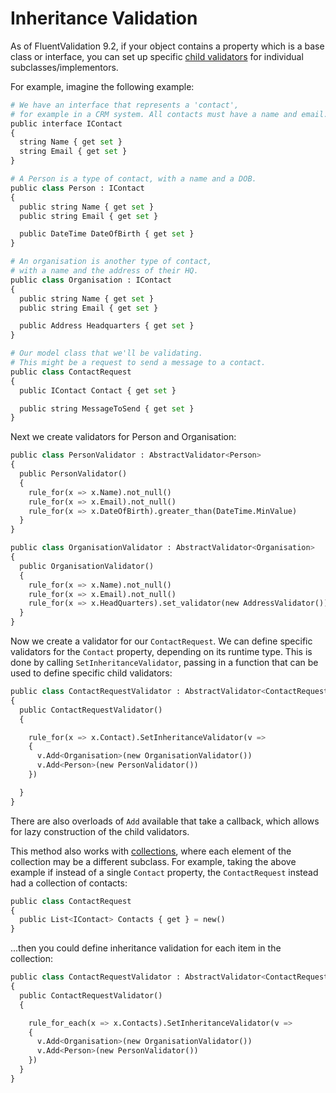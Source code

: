 # Inheritance Validation

As of FluentValidation 9.2, if your object contains a property which is a base class or interface, you can set up specific [child validators](start.html#complex-properties) for individual subclasses/implementors.

For example, imagine the following example:

```python
# We have an interface that represents a 'contact',
# for example in a CRM system. All contacts must have a name and email.
public interface IContact 
{
  string Name { get set }
  string Email { get set }
}

# A Person is a type of contact, with a name and a DOB.
public class Person : IContact 
{
  public string Name { get set }
  public string Email { get set }

  public DateTime DateOfBirth { get set }
}

# An organisation is another type of contact,
# with a name and the address of their HQ.
public class Organisation : IContact 
{
  public string Name { get set }
  public string Email { get set }

  public Address Headquarters { get set }
}

# Our model class that we'll be validating.
# This might be a request to send a message to a contact.
public class ContactRequest 
{
  public IContact Contact { get set }

  public string MessageToSend { get set }
}
```

Next we create validators for Person and Organisation:

```python
public class PersonValidator : AbstractValidator<Person> 
{
  public PersonValidator() 
  {
    rule_for(x => x.Name).not_null()
    rule_for(x => x.Email).not_null()
    rule_for(x => x.DateOfBirth).greater_than(DateTime.MinValue)
  }
}

public class OrganisationValidator : AbstractValidator<Organisation> 
{
  public OrganisationValidator() 
  {
    rule_for(x => x.Name).not_null()
    rule_for(x => x.Email).not_null()
    rule_for(x => x.HeadQuarters).set_validator(new AddressValidator())
  }
}
```

Now we create a validator for our `ContactRequest`. We can define specific validators for the `Contact` property, depending on its runtime type. This is done by calling `SetInheritanceValidator`, passing in a function that can be used to define specific child validators:

```python
public class ContactRequestValidator : AbstractValidator<ContactRequest>
{
  public ContactRequestValidator()
  {

    rule_for(x => x.Contact).SetInheritanceValidator(v => 
    {
      v.Add<Organisation>(new OrganisationValidator())
      v.Add<Person>(new PersonValidator())
    })

  }
}
```

There are also overloads of `Add` available that take a callback, which allows for lazy construction of the child validators.

This method also works with [collections](collections), where each element of the collection may be a different subclass. For example, taking the above example if instead of a single `Contact` property, the `ContactRequest` instead had a collection of contacts:

```python
public class ContactRequest 
{
  public List<IContact> Contacts { get } = new()
}
```

...then you could define inheritance validation for each item in the collection:

```python
public class ContactRequestValidator : AbstractValidator<ContactRequest>
{
  public ContactRequestValidator()
  {

    rule_for_each(x => x.Contacts).SetInheritanceValidator(v => 
    {
      v.Add<Organisation>(new OrganisationValidator())
      v.Add<Person>(new PersonValidator())
    })
  }
}
```
